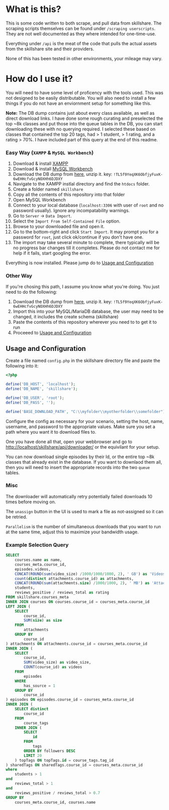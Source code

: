# What is this?

This is some code written to both scrape, and pull data from skillshare. The scraping scripts themselves can be found under `/scraping userscripts`. They are not well documented as they where intended for one-time-use.

Everything under `/api` is the meat of the code that pulls the actual assets from the skillshare site and their providers.

None of this has been tested in other environments, your mileage may vary.


# How do I use it?

You will need to have some level of proficency with the tools used. This was not designed to be easily distributable. You will also need to install a few things if you do not have an enviornment setup for something like this.

**Note:** The DB dump contains just about every class available, as well as direct download links. I have done some rough curating and preselected the top ~8k classes and put those into the queue tables in the DB, you can start downloading these with no querying required. I selected these based on classes that contained the top 20 tags, had > 1 student, > 1 rating, and a rating > 70%. I have included part of this query at the end of this readme.

### Easy Way (`XAMPP` & `MySQL Workbench`)

1. Download & install [XAMPP](https://www.apachefriends.org/index.html)
2. Download & install [MySQL Workbench](https://dev.mysql.com/downloads/workbench/)
3. Download the DB dump from [here](https://mega.nz/#!UhZ3WR6b), unzip it. key: `!TL5f9YeqXK6ObfjyFuxK-6wEHHcfvGcyNOXHh6DJDXY`
4. Navigate to the XAMPP instlal directory and find the `htdocs` folder.
5. Create a folder named `skillshare`
6. Copy all the contents of this repository into that folder
7. Open MySQL Workbench 
8. Connect to your local database (`localhost:3306` with user of `root` and no password usually). Ignore any incompatability warnings.
9. Go to `Server` -> `Data Import`.
10. Select the `Import From Self-Contained File` option.
11. Browse to your downloaded file and open it.
12. Go to the bottom-right and click `Start Import`. It may prompt you for a password for `root`, just click ok/continue if you don't have one.
13. The import may take several minute to complete, there typically will be no progress bar changes till it completes. Please do not contact me for help if it fails, start googling the error.

Everything is now installed. Please jump do to [Usage and Configuration](#Usage-and-Configuration)

### Other Way

If you're chosing this path, I assume you know what you're doing. You just need to do the following:

1. Download the DB dump from [here](https://mega.nz/#!UhZ3WR6b), unzip it. key: `!TL5f9YeqXK6ObfjyFuxK-6wEHHcfvGcyNOXHh6DJDXY`
2. Import this into your MySQL/MariaDB database, the user may need to be changed, it includes the create schema (skillshare)
3. Paste the contents of this repository wherever you need to to get it to run
4. Proceeed to [Usage and Configuration](#Usage-and-Configuration)

## Usage and Configuration

Create a file named `config.php` in the skillshare directory file and paste the following into it:

```php
<?php

define('DB_HOST', 'localhost');
define('DB_NAME', 'skillshare');

define('DB_USER', 'root');
define('DB_PASS', '');

define('BASE_DOWNLOAD_PATH', "C:\\myfolder\\myotherfolder\\somefolder");
```

Configure the config as necessary for your scenario, setting the host, name, username, and password to the appropriate values. Make sure you set a path where you want it to download files to.

One you have done all that, open your webbrowser and go to [http://localhost/skillshare/api/downloader/](http://localhost/skillshare/api/downloader/) or the equivilant for your setup.

You can now download single episodes by their Id, or the entire top ~8k classes that already exist in the database. If you want to downlaod them all, then you will need to insert the appropriate records into the two `queue` tables.


### Misc 

The downloader will automatically retry potentially failed downloads 10 times before moving on.

The `unassign` button in the UI is used to mark a file as not-assigned so it can be retried.

`Parallelism` is the number of simultaneous downloads that you want to run at the same time, adjust this to maximize your bandwidth usage. 



### Example Selection Query

```sql
SELECT 
	courses.name as name,
    courses_meta.course_id,
	episodes.videos,
    CONCAT(ROUND(sum(video_size) /1000/1000/1000, 2), ' GB') as 'Videos Size',
    count(distinct attachments.course_id) as attachments,
    CONCAT(ROUND(sum(attachments.size) /1000/1000, 2), ' MB') as 'Attachments Size',
    students,
    reviews_positive / reviews_total as rating
FROM skillshare.courses_meta
INNER JOIN courses ON courses.course_id = courses_meta.course_id
LEFT JOIN (
	SELECT
		course_id,
        SUM(size) as size
	FROM
		attachments
	GROUP BY
		course_id
) attachments ON attachments.course_id = courses_meta.course_id
INNER JOIN (
	SELECT
		course_id,
        SUM(video_size) as video_size,
        COUNT(course_id) as videos
	FROM
		episodes
	WHERE
		has_source = 1
	GROUP BY
		course_id
) episodes ON episodes.course_id = courses_meta.course_id
INNER JOIN (
	SELECT distinct
        course_id
	FROM
		course_tags
	INNER JOIN (
    	SELECT
			id
		FROM
			tags
		ORDER BY followers DESC
		LIMIT 20
    ) topTags ON topTags.id = course_tags.tag_id
) sharedTags ON sharedTags.course_id = courses_meta.course_id
where 
	students > 1
and
	reviews_total > 1
and
	reviews_positive / reviews_total > 0.7
GROUP BY
	courses_meta.course_id, courses.name
```
